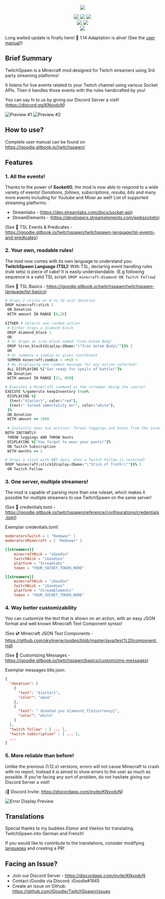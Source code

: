 <p align="center"><img src="https://cdn.discordapp.com/attachments/460909423045509140/460909450354622476/logo.png"></p>

<!-- Badges -->
<p align="center">
  <a href="https://www.twitch.tv/"><img src="https://img.shields.io/badge/api-twitch-b19dd8.svg"></a>
  <a href="https://streamlabs.com"><img src="https://img.shields.io/badge/api-streamlabs-32c3a2.svg"></a>
  <a href="https://streamelements.com"><img src="https://img.shields.io/badge/api-streamelements-f72c00.svg"></a>
  <br/>
  <a href="https://minecraft.curseforge.com/projects/twitchspawn"><img src="http://cf.way2muchnoise.eu/full_273382_downloads.svg"></a>
  <a href="https://minecraft.curseforge.com/projects/twitchspawn"><img src="http://cf.way2muchnoise.eu/versions/273382.svg"></a>
  <br/>
  <a href="https://twitter.com/iGoodiex"><img src="https://img.shields.io/twitter/follow/iGoodiex?style=social"></a>
</p>

Long waited update is finally here! :tada: 1.14 Adaptation is alive! (See the [user manual](https://igoodie.gitbook.io/twitchspawn/)!)
 
## Brief Summary
TwitchSpawn is a Minecraft mod designed for Twitch streamers using 3rd party streaming platforms!

It listens for live events related to your Twitch channel using various Socket APIs.
Then it handles those events with the rules handcrafted by you!

You can say hi to us by giving our Discord Server a visit! (https://discord.gg/KNxxdvN)

![Preview #1](preview/preview1.png)
![Preview #2](preview/preview2.png)

## How to use?
Complete user manual can be found on https://igoodie.gitbook.io/twitchspawn/

## Features
### 1. All the events!
Thanks to the power of **SocketIO**, the mod is now able to respond to a wide variety of events!
*Donations, follows, subscriptions, resubs, bits* and many more events including for Youtube and Mixer as well!
List of supported streaming platforms:
- Streamlabs - (https://dev.streamlabs.com/docs/socket-api)
- StreamElements - (https://developers.streamelements.com/websockets)

(See 📜 TSL Events & Predicates - https://igoodie.gitbook.io/twitchspawn/twitchspawn-language/tsl-events-and-predicates)

### 2. Your own, readable rules!
The mod now comes with its own language to understand you: **TwitchSpawn Language (TSL)**!
With TSL, declaring event handling rules (rule sets) is piece of cake! It is easily understandable.
(E.g following sequence is a valid TSL script: `DROP minecraft:diamond ON Twitch Follow`)

(See 📜 TSL Basics - https://igoodie.gitbook.io/twitchspawn/twitchspawn-language/tsl-basics)

```coffeescript
# Drops 2 sticks on 0 to 20 unit donation
DROP minecraft:stick 2
 ON Donation
 WITH amount IN RANGE [0,20]
 
EITHER # Selects one random action
 # Either drops a diamond block
 DROP diamond_block 1
 OR
 # Or drops an iron block named "Iron Golem Body"
 DROP %iron_block{display:{Name:"\"Iron Golem Body\""}}% 2
 OR
 # Or summons a zombie on given coordinate
 SUMMON minecraft:zombie ~ ~+10 ~
 # By displaying one common message for any action selected!
 ALL DISPLAYING %["Get ready for spoils of battle!"]%
 ON Donation
 WITH amount IN RANGE [21, 999]

# Executes a Minecraft command as the streamer being the source!
EXECUTE %/gamerule keepInventory true%
 DISPLAYING %[
  {text:"${actor}", color:"red"},
  {text:" turned immortality on!", color:"white"},
 ]%
 ON Donation
 WITH amount >= 1000
 
 # Instantly does two actions! Throws leggings and boots from the inventory!
BOTH INSTANTLY
 THROW leggings AND THROW boots
 DISPLAYING %["You forgot to wear your pants!"]%
 ON Twitch Subscription
 WITH months >= 2

# Drops a stick with NBT data, when a Twitch Follow is received!
DROP %minecraft:stick{display:{Name:"\"Stick of Truth!\""}}% 1
 ON Twitch Follow
```

### 3. One server, multiple streamers!
The mod is capable of parsing more than one ruleset,
which makes it possible for multiple streamers to use TwitchSpawn on the same server!

(See 📄 credentials.toml - https://igoodie.gitbook.io/twitchspawn/reference/configurations/credentials.toml)

Exemplar credentials.toml:
```toml
moderatorsTwitch = [ "Redowar" ]
moderatorsMinecraft = [ "Redowar" ]

[[streamers]]
	minecraftNick = "iGoodie"
	twitchNick = "iGoodiex"
	platform = "Streamlabs"
	token = "YOUR_SOCKET_TOKEN_HERE"

[[streamers]]
	minecraftNick = "iGoodie"
	twitchNick = "iGoodiex"
	platform = "StreamElements"
	token = "YOUR_SOCKET_TOKEN_HERE"
```

### 4. Way better customizability
You can customize the text that is shown on an action,
with an easy JSON format and well known Minecraft Text Component syntax!

(See 💿 Minecraft JSON Text Components - https://github.com/skylinerw/guides/blob/master/java/text%20component.md)

(See 📘 Customizing Messages - https://igoodie.gitbook.io/twitchspawn/basics/customizing-messages)

Exemplar messages.title.json:
```json
{
  "donation": [
    {
      "text": "${actor}",
      "color": "aqua"
    },
    {
      "text": " donated you ${amount_f}${currency}",
      "color": "white"
    }
  ],
  "twitch follow" : [ ... ],
  "twitch subscription" : [ ... ],
  ...
}
```
### 5. More reliable than before!
Unlike the previous (1.12.x) versions, errors will not cause Minecraft to crash with no report.
Instead it is aimed to show errors to the user as much as possible.
If you're facing any sort of problem, do not hasitate giving our Discord Server a visit!

(👾 Discord Invite: https://discordapp.com/invite/KNxxdvN)

![Error Display Preview](preview/error_preview.png)

## Translations
Special thanks to my buddies _Elanor_ and _Vaelios_ for
translating TwitchSpawn into German and French!

If you would like to contribute to the translations, consider modifying
[languages](https://github.com/iGoodie/TwitchSpawn/tree/master/src/main/resources/assets/twitchspawn/lang)
and creating a PR!

## Facing an Issue?
- Join our Discord Server - https://discordapp.com/invite/KNxxdvN
- Contact iGoodie via Discord: iGoodie#1945
- Create an issue on Github: https://github.com/iGoodie/TwitchSpawn/issues
